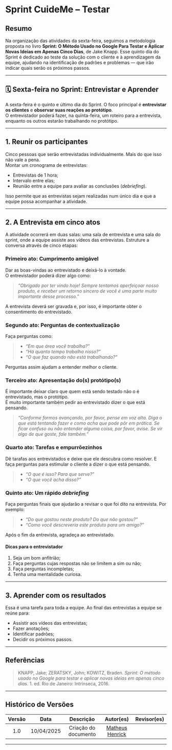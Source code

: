 # Sprint CuideMe – Testar

## Resumo

Na organização das atividades da sexta-feira, seguimos a metodologia proposta no livro **Sprint: O Método Usado no Google Para Testar e Aplicar Novas Ideias em Apenas Cinco Dias**, de Jake Knapp. Esse quinto dia do Sprint é dedicado ao teste da solução com o cliente e à aprendizagem da equipe, ajudando na identificação de padrões e problemas — que irão indicar quais serão os próximos passos.



---



## 🗓️ Sexta-feira no Sprint: Entrevistar e Aprender

A sexta-feira é o quinto e último dia do Sprint. O foco principal é **entrevistar os clientes** e **observar suas reações ao protótipo**.  
O entrevistador poderá fazer, na quinta-feira, um roteiro para a entrevista, enquanto os outros estarão trabalhando no protótipo.



---



## 1. Reunir os participantes

Cinco pessoas que serão entrevistadas individualmente. Mais do que isso não vale a pena.  
Montar um cronograma de entrevistas:  

- Entrevistas de 1 hora;
- Intervalo entre elas;
- Reunião entre a equipe para avaliar as conclusões (*debriefing*).

Isso permite que as entrevistas sejam realizadas num único dia e que a equipe possa acompanhar a atividade.



---



## 2. A Entrevista em cinco atos

A atividade ocorrerá em duas salas: uma sala de entrevista e uma sala do sprint, onde a equipe assiste aos vídeos das entrevistas.
Estruture a conversa através de cinco etapas:



### Primeiro ato: Cumprimento amigável

Dar as boas-vindas ao entrevistado e deixá-lo à vontade.  
O entrevistador poderá dizer algo como:  

> *“Obrigado	por	ter	vindo hoje! Sempre tentamos	aperfeiçoar	nosso produto, e receber um retorno	sincero	de você	é	uma	parte muito importante desse processo.”*

A entrevista deverá ser gravada e, por isso, é importante obter o consentimento do entrevistado.



### Segundo	ato: Perguntas de contextualização

Faça perguntas como:  

> - *“Em que área você trabalha?”*  
> - *“Há quanto tempo trabalha nisso?”*  
> - *“O que faz quando não está trabalhando?”*  

Perguntas assim ajudam a entender melhor o cliente.



### Terceiro ato: Apresentação do(s) protótipo(s)

É importante deixar claro que quem está sendo testado  não o é entrevistado, mas o protótipo.  
É muito importante também pedir ao entrevistado dizer o que está pensando.

> *“Conforme formos avançando,	por	favor, pense em	voz	alta. Diga o que está tentando fazer e como	acha que pode pôr em prática. Se ficar confuso ou não entender alguma coisa, por favor, avise. Se vir algo de que goste, fale também.”*



### Quarto ato: Tarefas e empurrõezinhos

Dê tarafas aos entrevistados e deixe que ele descubra como resolver. E faça perguntas para estimular o cliente a dizer o que está pensando.  

> - *“O que	é isso?	Para que serve?”*  
> - *“O	que	você acha disso?”*  



### Quinto ato: Um rápido *debriefing*

Faça perguntas finais que ajudarão a revisar o que foi dito na entrevista. Por exemplo:  

> - *“Do que gostou	neste produto? Do que não gostou?”*  
> - *“Como você descreveria	este produto para um amigo?”*  

Após o fim da entrevista, agradeça ao entrevistado.



#### Dicas para o entrevistador

1.	Seja um	bom	anfitrião;  
2.	Faça perguntas cujas respostas não se limitem a sim ou não;  
3.	Faça perguntas incompletas;  
4.	Tenha uma mentalidade curiosa.  



---



## 3. Aprender com os resultados

Essa é uma tarefa para toda a equipe. Ao final das entrevistas a equipe se reúne para:  

- Assistir aos vídeos das entrevistas;
- Fazer anotações;
- Identificar padrões;
- Decidir os próximos passos.



---



## Referências

> KNAPP, Jake; ZERATSKY, John; KOWITZ, Braden. *Sprint: O método usado no Google para testar e aplicar novas ideias em apenas cinco dias*. 1. ed. Rio de Janeiro: Intrínseca, 2016.



---



## Histórico de Versões

| Versão | Data       | Descrição | Autor(es) | Revisor(es) |
|:------:|:----------:|:---------:|:---------:|:-----------:|
| 1.0    | 10/04/2025 | Criação do documento | [Matheus Henrick](https://github.com/MatheusHenrickSantos) |  |

---
